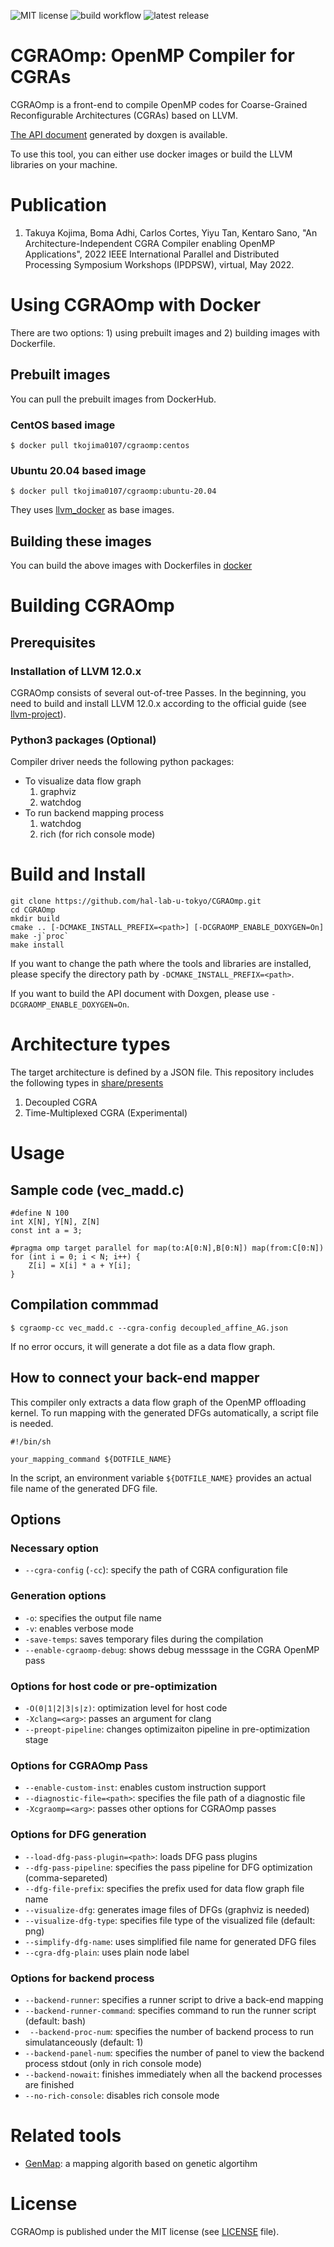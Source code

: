 ![MIT license](https://img.shields.io/github/license/hal-lab-u-tokyo/CGRAOmp?style=plastic)
![build workflow](https://github.com/hal-lab-u-tokyo/CGRAOmp/actions/workflows/build.yml/badge.svg)
![latest release](https://img.shields.io/github/v/release/hal-lab-u-tokyo/CGRAOmp)
# CGRAOmp: OpenMP Compiler for CGRAs
CGRAOmp is a front-end to compile OpenMP codes for Coarse-Grained Reconfigurable Architectures (CGRAs) based on LLVM.

[The API document](https://tkojima0107.github.io/CGRAOmp-docs-dev/index.html) generated by doxgen is available.

To use this tool, you can either use docker images or build the LLVM libraries on your machine.

# Publication
1. Takuya Kojima, Boma Adhi, Carlos Cortes, Yiyu Tan, Kentaro Sano, "An Architecture-Independent CGRA Compiler enabling OpenMP Applications", 2022 IEEE International Parallel and Distributed Processing Symposium Workshops (IPDPSW), virtual, May 2022. 

# Using CGRAOmp with Docker
There are two options: 1) using prebuilt images and 2) building images with Dockerfile.

## Prebuilt images
You can pull the prebuilt images from DockerHub.

### CentOS based image
```
$ docker pull tkojima0107/cgraomp:centos
```

### Ubuntu 20.04 based image
```
$ docker pull tkojima0107/cgraomp:ubuntu-20.04
```

They uses [llvm_docker](https://github.com/tkojima0107/llvm_docker/) as base images.


## Building these images
You can build the above images with Dockerfiles in [docker](./docker)

# Building CGRAOmp 
## Prerequisites
### Installation of LLVM 12.0.x
CGRAOmp consists of several out-of-tree Passes.
In the beginning, you need to build and install LLVM 12.0.x according to the official guide (see [llvm-project](https://github.com/llvm/llvm-project)).

### Python3 packages (Optional)
Compiler driver needs the following python packages:
* To visualize data flow graph
	1. graphviz
	1. watchdog
* To run backend mapping process
	1. watchdog
	1. rich (for rich console mode)

# Build and Install
```
git clone https://github.com/hal-lab-u-tokyo/CGRAOmp.git
cd CGRAOmp
mkdir build
cmake .. [-DCMAKE_INSTALL_PREFIX=<path>] [-DCGRAOMP_ENABLE_DOXYGEN=On]
make -j`proc`
make install
```

If you want to change the path where the tools and libraries are installed, please specify the directory path by `-DCMAKE_INSTALL_PREFIX=<path>`.

If you want to build the API document with Doxgen, please use `-DCGRAOMP_ENABLE_DOXYGEN=On`.


# Architecture types
The target architecture is defined by a JSON file.
This repository includes the following types in [share/presents](share/presets/)

1. Decoupled CGRA
2. Time-Multiplexed CGRA (Experimental)

# Usage

## Sample code (vec_madd.c)
```
#define N 100
int X[N], Y[N], Z[N]
const int a = 3;

#pragma omp target parallel for map(to:A[0:N],B[0:N]) map(from:C[0:N])
for (int i = 0; i < N; i++) {
	Z[i] = X[i] * a + Y[i];
}
```
## Compilation commmad
```
$ cgraomp-cc vec_madd.c --cgra-config decoupled_affine_AG.json
```
If no error occurs, it will generate a dot file as a data flow graph.

## How to connect your back-end mapper
This compiler only extracts a data flow graph of the OpenMP offloading kernel.
To run mapping with the generated DFGs automatically, a script file is needed.

```
#!/bin/sh

your_mapping_command ${DOTFILE_NAME}
```

In the script, an environment variable `${DOTFILE_NAME}` provides an actual file name of the generated DFG file.

## Options
### Necessary option
* `--cgra-config` (`-cc`): specify the path of CGRA configuration file

###  Generation options
* `-o`: specifies the output file name
* `-v`: enables verbose mode
* `-save-temps`: saves temporary files during the compilation
* `--enable-cgraomp-debug`: shows debug messsage in the CGRA OpenMP pass

### Options for host code or pre-optimization
* `-O(0|1|2|3|s|z)`: optimization level for host code
* `-Xclang=<arg>`: passes an argument for clang
* `--preopt-pipeline`: changes optimizaiton pipeline in pre-optimization stage

### Options for CGRAOmp Pass
* `--enable-custom-inst`: enables custom instruction support
* `--diagnostic-file=<path>`: specifies the file path of a diagnostic file
* `-Xcgraomp=<arg>`: passes other options for CGRAOmp passes

### Options for DFG generation
* `--load-dfg-pass-plugin=<path>`: loads DFG pass plugins
* `--dfg-pass-pipeline`: specifies the pass pipeline for DFG optimization (comma-separeted)
* `--dfg-file-prefix`: specifies the prefix used for data flow graph file name
* `--visualize-dfg`: generates image files of DFGs (graphviz is needed)
* `--visualize-dfg-type`: specifies file type of the visualized file (default: png)
* `--simplify-dfg-name`: uses simplified file name for generated DFG files
* `--cgra-dfg-plain`: uses plain node label

### Options for backend process
* `--backend-runner`: specifies a runner script to drive a back-end mapping
* `--backend-runner-command`: specifies command to run the runner script (default: bash)
* ` --backend-proc-num`: specifies the number of backend process to run simulatanceously (default: 1)
* `--backend-panel-num`: specifies the number of panel to view the backend process stdout (only in rich console mode)
* `--backend-nowait`: finishes immediately when all the backend processes are finished
* `--no-rich-console`: disables rich console mode

# Related tools
* [GenMap](https://github.com/hal-lab-u-tokyo/GenMap): a mapping algorith based on genetic algortihm


# License
CGRAOmp is published under the MIT license (see [LICENSE](./LICENSE) file).
